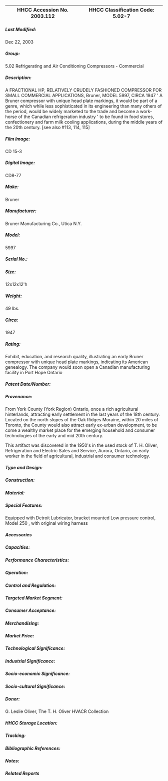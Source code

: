 | **HHCC Accession No. 2003.112** |**HHCC Classification Code:  5.02-7**|
| ----------- | ----------- |

##### Last Modified:
Dec 22, 2003

##### Group:
5.02 Refrigerating and Air Conditioning Compressors - Commercial

##### Description:
A FRACTIONAL HP, RELATIVELY CRUDELY FASHIONED COMPRESSOR FOR SMALL COMMERCIAL APPLICATIONS, Bruner, MODEL 5997, CIRCA 1947 '  A Bruner compressor with unique head plate markings, it would be part of a genre, which while less sophisticated in its engineering than many others of the period, would be widely marketed to the trade and become a work-horse of the Canadian refrigeration industry ' to be found in food stores, confectionery and farm milk cooling applications, during the middle years of the 20th century. [see  also #113, 114, 115]

##### Film Image:
CD 15-3

##### Digital Image:
CD8-77

##### Make:
Bruner

##### Manufacturer:
Bruner Manufacturing Co., Utica N.Y.

##### Model:
5997

##### Serial No.:


##### Size:
12x12x12'h

##### Weight:
49 lbs.

##### Circa:
1947

##### Rating:
Exhibit, education, and research quality, illustrating an early Bruner compressor with unique head plate markings, indicating its American genealogy. The company would soon open a Canadian manufacturing facility in Port Hope Ontario

##### Patent Date/Number:


##### Provenance:
From York County (York Region) Ontario, once a rich agricultural hinterlands, attracting early settlement in the last years of the 18th century. Located on the north slopes of the Oak Ridges Moraine, within 20 miles of Toronto, the County would also attract early ex-urban development, to be come a wealthy market place for the emerging household and consumer technologies of the early and mid 20th century. 

This artifact was discovered in the 1950's in the used stock of T. H. Oliver, Refrigeration and Electric Sales and Service, Aurora, Ontario, an early worker in the field of agricultural, industrial and consumer technology.

##### Type and Design:


##### Construction:


##### Material:


##### Special Features:
Equipped with Detroit Lubricator, bracket mounted Low pressure control, Model 250 , with original wiring harness

##### Accessories


##### Capacities:


##### Performance Characteristics:


##### Operation:


##### Control and Regulation:


##### Targeted Market Segment:


##### Consumer Acceptance:


##### Merchandising:


##### Market Price:


##### Technological Significance:


##### Industrial Significance:


##### Socio-economic Significance:


##### Socio-cultural Significance:


##### Donor:
G. Leslie Oliver, The T. H. Oliver HVACR Collection

##### HHCC Storage Location:


##### Tracking:


##### Bibliographic References:


##### Notes:


##### Related Reports

